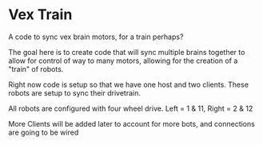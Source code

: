 # Vex Train

A code to sync vex brain motors, for a train perhaps?

The goal here is to create code that will sync multiple brains together to allow for control of way to many motors, allowing for the creation of a "train" of robots.

Right now code is setup so that we have one host and two clients. These robots are setup to sync their drivetrain.

All robots are configured with four wheel drive. Left = 1 & 11, Right = 2 & 12

More Clients will be added later to account for more bots, and connections are going to be wired
